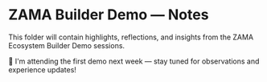 # ZAMA Builder Demo — Notes

This folder will contain highlights, reflections, and insights from the ZAMA Ecosystem Builder Demo sessions.

🔔 I'm attending the first demo next week — stay tuned for observations and experience updates!

